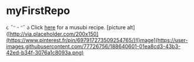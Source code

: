 # myFirstRepo
૮ ˶ᵔ ᵕ ᵔ˶ ა 
Click [here](https://www.youtube.com/watch?v=EuqQfguh7R4&t=161s) for a musubi recipe. 
[picture alt]([http://via.placeholder.com/200x150](https://www.pinterest.fr/pin/697917273509254765/)![image](https://user-images.githubusercontent.com/77726756/188640601-01ea8cd3-43b3-42ed-b34f-3076a1c8093a.png)
